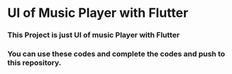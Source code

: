 <h1 aligh='center'>UI of Music Player with Flutter</h1>
<h3>This Project is just UI of music Player with Flutter</h3>
<h3>You can use these codes and complete the codes and push to this repository.</h3>
